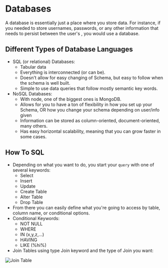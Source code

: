 # Databases

A database is essentially just a place where you store data. For instance, if you needed to store usernames, passwords, or any other information that needs to persist between the user's , you would use a database.

## Different Types of Database Languages

- SQL (or relational) Databases:
  - Tabular data
  - Everything is interconnected (or can be).
  - Doesn't allow for easy changing of Schema, but easy to follow when the schema is well built.
  - Simple to use data queries that follow mostly semantic key words.
- NoSQL Databases:
  - With node, one of the biggest ones is MongoDB.
  - Allows for you to have a ton of flexibility in how you set up your Schema, OR how you change your schema depending on user/info given
  - Information can be stored as column-oriented, document-oriented, many others.
  - Has easy horizontal scalability, meaning that you can grow faster in some cases.

## How To SQL

- Depending on what you want to do, you start your `query` with one of several keywords:
  - Select
  - Insert
  - Update
  - Create Table
  - Alter Table
  - Drop Table
- From there you can easily define what you're going to access by table, column name, or conditional options.
- Conditional Keywords:
  - NOT NULL
  - WHERE
  - IN (x,y,z,...)
  - HAVING
  - LIKE (%hi%)
- Join Tables using type Join keyword and the type of Join you want:

![Join Table](https://i.stack.imgur.com/UI25E.jpg)
